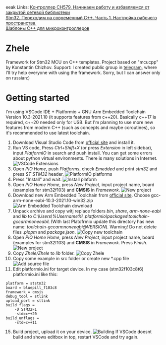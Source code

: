eeak Links: [Контроллер CH579. Начинаем работу и избавляемся от закрытой сетевой библиотеки](https://habr.com/ru/post/710082/comments/#comment_25109782)  
[Stm32. Переходим на современный C++. Часть 1. Настройка рабочего пространства.](https://microtechnics.ru/profilegrid_blogs/stm32-perehodim-na-sovremennyj-c-chast-1-nastrojka-rabochego-prostranstva/)  
[Шаблоны C++ для микроконтроллеров](https://pikabu.ru/story/shablonyi_c_dlya_mikrokontrollerov_7969252)  
# Zhele
Framework for Stm32 MCU on C++ templates. Project based on "mcucpp" by Konstantin Chizhov.
Support: I created public group in [telegram](https://t.me/stm32_zhele), where I'll try help everyone with using the framework. Sorry, but I can answer only on russian:)
# Getting started
I'm using VSCode IDE + Platformio + GNU Arm Embedded Toolchain Version 10.3-2021.10 (it supports features from c++20).
Basically c++17 is required, c++20 needed only for USB. But I'm planning to use more new features from modern C++ (such as concepts and maybe coroutines), so it's recommended to use latest toolchain.
1. Download Visual Studio Code from [official site](https://code.visualstudio.com/download) and install it.
2. Run VS code, Press _Ctrl+Shift+X_ (or press _Extension_ in left sidebar), input _PlatformIO_ in search and push install.
You can get some errors about python virtual environments. There is many solutions in Internet.
![VSCode Extensions](https://user-images.githubusercontent.com/8615986/117636383-6a7aca00-b189-11eb-915a-6ada899ad39b.png)
3. Open _PIO Home_, push _Platforms_, check _Emedded_ and print _stm32_ and press _ST STM32_ header.
![PlatformIO platforms](https://user-images.githubusercontent.com/8615986/117636466-82524e00-b189-11eb-80cb-5127f36f4157.png)
4. Press "Install" and wait.
![Install plaform](https://user-images.githubusercontent.com/8615986/117636624-ac0b7500-b189-11eb-8d93-2fd990c3a6fd.png)
5. Open _PIO Home_ _Home_, press _New Project_, input project name, board (examples for stm32f103) and **CMSIS** in _Framework_.
![New project](https://user-images.githubusercontent.com/8615986/117640495-c2b3cb00-b18d-11eb-8f3a-791a0e9aa443.PNG)
7. Download new Arm Embedded Toolchain from [official site](https://developer.arm.com/downloads/-/gnu-rm). Choose gcc-arm-none-eabi-10.3-2021.10-win32.zip
![Arm Embedded Toolchain download](https://user-images.githubusercontent.com/8615986/173829139-9afdb9fe-0ac7-42ad-8ba0-a0308000940e.png)
7. Unpack archive and copy witj replace folders _bin_, _share_, _arm-none-eabi_ and _lib_ to _C:\\Users\\%Username%\\.platformio\\packages\\toolchain-gccarmnoneeabi\\_ (With last Platofrmio update this directory has new name: _toolchain-gccarmnoneeabi@VERSION_). Warning! Do not delete files _.piopm_ and _package.json_.
![Copy new toolchain](https://user-images.githubusercontent.com/8615986/117638529-972fe100-b18b-11eb-9aff-e4deec2e6707.png)
9. Open _PIO Home_ _Home_, press _New Project_, input project name, board (examples for stm32f103) and **CMSIS** in _Framework_. Press _Finish_.
![New project](https://user-images.githubusercontent.com/8615986/117637568-964a7f80-b18a-11eb-8022-35007a8d913f.PNG)
10. Copy _Zhele/Zhele_ to _lib_ folder.
![Copy Zhele](https://user-images.githubusercontent.com/8615986/117638795-e544e480-b18b-11eb-8fdb-39096f67f3fe.PNG)
12. Copy some example in src folder or create new *.cpp file
![Add source file](https://user-images.githubusercontent.com/8615986/117638994-1d4c2780-b18c-11eb-9dad-e68d75127d1b.PNG)
14. Edit platformio.ini for target device. In my case (stm32f103c8t6) platformio.ini like this:

```[env:bluepill_f103c8]
platform = ststm32
board = bluepill_f103c8
framework = cmsis
debug_tool = stlink
upload_port = stlink
build_flags = 
    -D STM32F1
    -std=c++20
build_unflags =
    -std=c++11
```
15. Build project, upload it on your device.
![Building](https://user-images.githubusercontent.com/8615986/117639903-196cd500-b18d-11eb-861d-abe8046e91d8.png)
If VSCode doesnt build and shows editbox in top, restart VSCode and try again.
